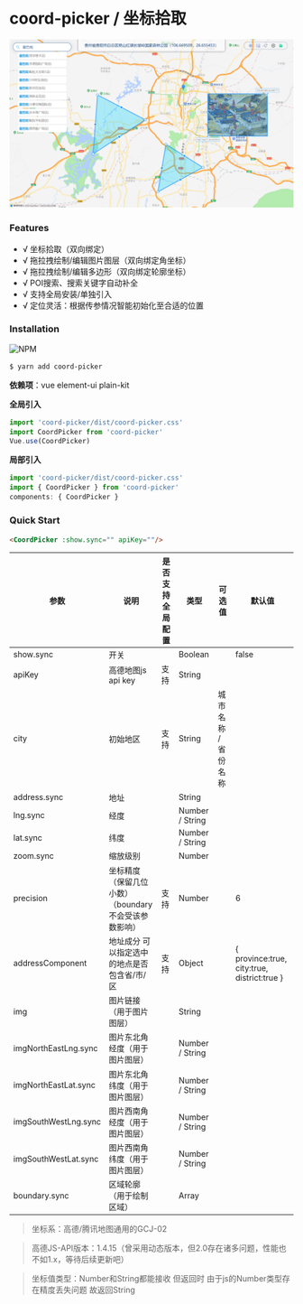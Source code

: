 # coord-picker / 坐标拾取

![图片](./preview.png)

### Features

- √ 坐标拾取（双向绑定）
- √ 拖拉拽绘制/编辑图片图层（双向绑定角坐标）
- √ 拖拉拽绘制/编辑多边形（双向绑定轮廓坐标）
- √ POI搜索、搜索关键字自动补全
- √ 支持全局安装/单独引入
- √ 定位灵活：根据传参情况智能初始化至合适的位置

### Installation
![NPM](https://nodei.co/npm/coord-picker.png)
``` bash
$ yarn add coord-picker
```

**依赖项**：vue element-ui plain-kit

**全局引入**
```js
import 'coord-picker/dist/coord-picker.css'
import CoordPicker from 'coord-picker'
Vue.use(CoordPicker)
```

**局部引入**
```js
import 'coord-picker/dist/coord-picker.css'
import { CoordPicker } from 'coord-picker'
components: { CoordPicker }
```

### Quick Start

```html
<CoordPicker :show.sync="" apiKey=""/>
```

| 参数 | 说明 | 是否支持全局配置 | 类型 | 可选值 | 默认值 |
| --- | --- | --- | --- | --- | --- |
| show.sync | 开关 | | Boolean | | false |
| apiKey | 高德地图js api key | 支持 | String | | |
| city | 初始地区 | 支持 | String | 城市名称 / 省份名称 | |
| address.sync | 地址 | | String | | |
| lng.sync | 经度 | | Number / String | | |
| lat.sync | 纬度 | | Number / String | | |
| zoom.sync | 缩放级别 | | Number | | |
| precision | 坐标精度（保留几位小数）（boundary不会受该参数影响） | 支持 | Number | | 6 |
| addressComponent | 地址成分 可以指定选中的地点是否包含省/市/区 | 支持 | Object | | { province:true, city:true, district:true } |
| img | 图片链接（用于图片图层） | | String | | |
| imgNorthEastLng.sync | 图片东北角经度（用于图片图层） | | Number / String | | |
| imgNorthEastLat.sync | 图片东北角纬度（用于图片图层） | | Number / String | | |
| imgSouthWestLng.sync | 图片西南角经度（用于图片图层） | | Number / String | | |
| imgSouthWestLat.sync | 图片西南角纬度（用于图片图层） | | Number / String | | |
| boundary.sync | 区域轮廓（用于绘制区域） | | Array | | |

> 坐标系：高德/腾讯地图通用的GCJ-02

> 高德JS-API版本：1.4.15（曾采用动态版本，但2.0存在诸多问题，性能也不如1.x，等待后续更新吧）

> 坐标值类型：Number和String都能接收 但返回时 由于js的Number类型存在精度丢失问题 故返回String
